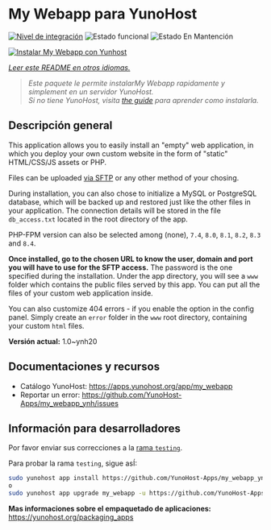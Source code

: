 <!--
Este archivo README esta generado automaticamente<https://github.com/YunoHost/apps/tree/master/tools/readme_generator>
No se debe editar a mano.
-->

# My Webapp para YunoHost

[![Nivel de integración](https://apps.yunohost.org/badge/integration/my_webapp)](https://ci-apps.yunohost.org/ci/apps/my_webapp/)
![Estado funcional](https://apps.yunohost.org/badge/state/my_webapp)
![Estado En Mantención](https://apps.yunohost.org/badge/maintained/my_webapp)

[![Instalar My Webapp con Yunhost](https://install-app.yunohost.org/install-with-yunohost.svg)](https://install-app.yunohost.org/?app=my_webapp)

*[Leer este README en otros idiomas.](./ALL_README.md)*

> *Este paquete le permite instalarMy Webapp rapidamente y simplement en un servidor YunoHost.*  
> *Si no tiene YunoHost, visita [the guide](https://yunohost.org/install) para aprender como instalarla.*

## Descripción general

This application allows you to easily install an "empty" web application, in which you deploy your own custom website in the form of "static" HTML/CSS/JS assets or PHP.

Files can be uploaded [via SFTP](https://yunohost.org/en/filezilla) or any other method of your chosing.

During installation, you can also chose to initialize a MySQL or PostgreSQL database, which will be backed up and restored just like the other files in your application. The connection details will be stored in the file `db_access.txt` located in the root directory of the app.

PHP-FPM version can also be selected among (none), `7.4`, `8.0`, `8.1`, `8.2`, `8.3` and `8.4`.

**Once installed, go to the chosen URL to know the user, domain and port you will have to use for the SFTP access.** The password is the one specified during the installation. Under the app directory, you will see a `www` folder which contains the public files served by this app. You can put all the files of your custom web application inside.

You can also customize 404 errors - if you enable the option in the config panel. Simply create an `error` folder in the `www` root directory, containing your custom `html` files. 


**Versión actual:** 1.0~ynh20
## Documentaciones y recursos

- Catálogo YunoHost: <https://apps.yunohost.org/app/my_webapp>
- Reportar un error: <https://github.com/YunoHost-Apps/my_webapp_ynh/issues>

## Información para desarrolladores

Por favor enviar sus correcciones a la [rama `testing`](https://github.com/YunoHost-Apps/my_webapp_ynh/tree/testing).

Para probar la rama `testing`, sigue asÍ:

```bash
sudo yunohost app install https://github.com/YunoHost-Apps/my_webapp_ynh/tree/testing --debug
o
sudo yunohost app upgrade my_webapp -u https://github.com/YunoHost-Apps/my_webapp_ynh/tree/testing --debug
```

**Mas informaciones sobre el empaquetado de aplicaciones:** <https://yunohost.org/packaging_apps>

